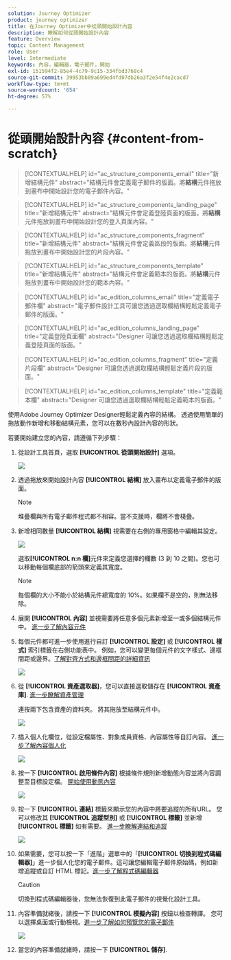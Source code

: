 ```yaml
---
solution: Journey Optimizer
product: journey optimizer
title: 在Journey Optimizer中從頭開始設計內容
description: 瞭解如何從頭開始設計內容
feature: Overview
topic: Content Management
role: User
level: Intermediate
keywords: 內容，編輯器，電子郵件，開始
exl-id: 151594f2-85e4-4c79-9c15-334fbd3768c4
source-git-commit: 39953bb09a699ed4fd07db26a3f2e54f4e2cacd7
workflow-type: tm+mt
source-wordcount: '654'
ht-degree: 57%

---
```


# 從頭開始設計內容 {#content-from-scratch}

>[!CONTEXTUALHELP]
>id="ac_structure_components_email"
>title="新增結構元件"
>abstract="結構元件會定義電子郵件的版面。將&#x200B;**結構**&#x200B;元件拖放到畫布中開始設計您的電子郵件內容。"

>[!CONTEXTUALHELP]
>id="ac_structure_components_landing_page"
>title="新增結構元件"
>abstract="結構元件會定義登陸頁面的版面。將&#x200B;**結構**&#x200B;元件拖放到畫布中開始設計您的登入頁面內容。"

>[!CONTEXTUALHELP]
>id="ac_structure_components_fragment"
>title="新增結構元件"
>abstract="結構元件會定義區段的版面。將&#x200B;**結構**&#x200B;元件拖放到畫布中開始設計您的片段內容。"

>[!CONTEXTUALHELP]
>id="ac_structure_components_template"
>title="新增結構元件"
>abstract="結構元件會定義範本的版面。將&#x200B;**結構**&#x200B;元件拖放到畫布中開始設計您的範本內容。"


>[!CONTEXTUALHELP]
>id="ac_edition_columns_email"
>title="定義電子郵件欄"
>abstract="電子郵件設計工具可讓您透過選取欄結構輕鬆定義電子郵件的版面。"

>[!CONTEXTUALHELP]
>id="ac_edition_columns_landing_page"
>title="定義登陸頁面欄"
>abstract="Designer 可讓您透過選取欄結構輕鬆定義登陸頁面的版面。"

>[!CONTEXTUALHELP]
>id="ac_edition_columns_fragment"
>title="定義片段欄"
>abstract="Designer 可讓您透過選取欄結構輕鬆定義片段的版面。"

>[!CONTEXTUALHELP]
>id="ac_edition_columns_template"
>title="定義範本欄"
>abstract="Designer 可讓您透過選取欄結構輕鬆定義範本的版面。"


使用Adobe Journey Optimizer Designer輕鬆定義內容的結構。 透過使用簡單的拖放動作新增和移動結構元素，您可以在數秒內設計內容的形狀。

若要開始建立您的內容，請遵循下列步驟：

1. 從設計工具首頁，選取 **[!UICONTROL 從頭開始設計]** 選項。

   ![](assets/email_designer.png)

1. 透過拖放來開始設計內容 **[!UICONTROL 結構]** 放入畫布以定義電子郵件的版面。

   >[!NOTE]
   >
   >堆疊欄與所有電子郵件程式都不相容。當不支援時，欄將不會棧疊。

   <!--Once placed in the email, you cannot move nor remove your components unless there is already a content component or a fragment placed inside. This is not true in AJO - TBC?-->

1. 新增相同數量 **[!UICONTROL 結構]** 視需要在右側的專用窗格中編輯其設定。

   ![](assets/email_designer_structure_components.png)

   選取&#x200B;**[!UICONTROL n:n 欄]**&#x200B;元件來定義您選擇的欄數 (3 到 10 之間)。您也可以移動每個欄底部的箭頭來定義其寬度。

   >[!NOTE]
   >
   >每個欄的大小不能小於結構元件總寬度的 10%。如果欄不是空的，則無法移除。

1. 展開 **[!UICONTROL 內容]** 並視需要將任意多個元素新增至一或多個結構元件中。 [進一步了解內容元件](content-components.md)

1. 每個元件都可進一步使用進行自訂 **[!UICONTROL 設定]** 或 **[!UICONTROL 樣式]** 索引標籤在右側功能表中。 例如，您可以變更每個元件的文字樣式、邊框間距或邊界。[了解對齊方式和邊框間距的詳細資訊](alignment-and-padding.md)

   ![](assets/email_designer_structure_component.png)

1. 從 **[!UICONTROL 資產選取器]**，您可以直接選取儲存在 **[!UICONTROL 資產庫]**. [進一步瞭解資產管理](../content-management/assets-essentials.md)

   連按兩下包含資產的資料夾。 將其拖放至結構元件中。

   ![](assets/email_designer_asset_picker.png)

1. 插入個人化欄位，從設定檔屬性、對象成員資格、內容屬性等自訂內容。 [進一步了解內容個人化](../personalization/personalize.md)

   ![](assets/email_designer_personalization.png)

1. 按一下 **[!UICONTROL 啟用條件內容]** 根據條件規則新增動態內容並將內容調整至目標設定檔。 [開始使用動態內容](../personalization/get-started-dynamic-content.md)

   ![](assets/email_designer_dynamic-content.png)

1. 按一下 **[!UICONTROL 連結]** 標籤來顯示您的內容中將要追蹤的所有URL。 您可以修改其 **[!UICONTROL 追蹤型別]** 或 **[!UICONTROL 標籤]** 並新增 **[!UICONTROL 標籤]** 如有需要。 [進一步瞭解連結和追蹤](message-tracking.md)

   ![](assets/email_designer_links.png)

1. 如果需要，您可以按一下「進階」選單中的「**[!UICONTROL 切換到程式碼編輯器]**」進一步個人化您的電子郵件。這可讓您編輯電子郵件原始碼，例如新增追蹤或自訂 HTML 標記。[進一步了解程式碼編輯器](code-content.md)

   >[!CAUTION]
   >
   >切換到程式碼編輯器後，您無法恢復到此電子郵件的視覺化設計工具。

1. 內容準備就緒後，請按一下 **[!UICONTROL 模擬內容]** 按鈕以檢查轉譯。 您可以選擇桌面或行動檢視。[進一步了解如何預覽您的電子郵件](preview.md)

   ![](assets/email_designer_simulate_content.png)

1. 當您的內容準備就緒時，請按一下 **[!UICONTROL 儲存]**.

